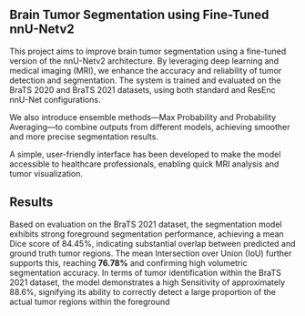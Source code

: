 ## Brain Tumor Segmentation using Fine-Tuned nnU-Netv2

This project aims to improve brain tumor segmentation using a fine-tuned version of the nnU-Netv2 architecture. By leveraging deep learning and medical imaging (MRI), we enhance the accuracy and reliability of tumor detection and segmentation. The system is trained and evaluated on the BraTS 2020 and BraTS 2021 datasets, using both standard and ResEnc nnU-Net configurations.

We also introduce ensemble methods—Max Probability and Probability Averaging—to combine outputs from different models, achieving smoother and more precise segmentation results.

A simple, user-friendly interface has been developed to make the model accessible to healthcare professionals, enabling quick MRI analysis and tumor visualization.

## Results 
Based on evaluation on the BraTS 2021 dataset, the segmentation model exhibits strong foreground segmentation performance,
achieving a mean Dice score of 84.45%, indicating substantial overlap between predicted and ground truth tumor regions. The
mean Intersection over Union (IoU) further supports this, reaching **76.78%** and confirming high volumetric segmentation accuracy.
In terms of tumor identification within the BraTS 2021 dataset, the model demonstrates a high Sensitivity of approximately 88.6%,
signifying its ability to correctly detect a large proportion of the actual tumor regions within the foreground